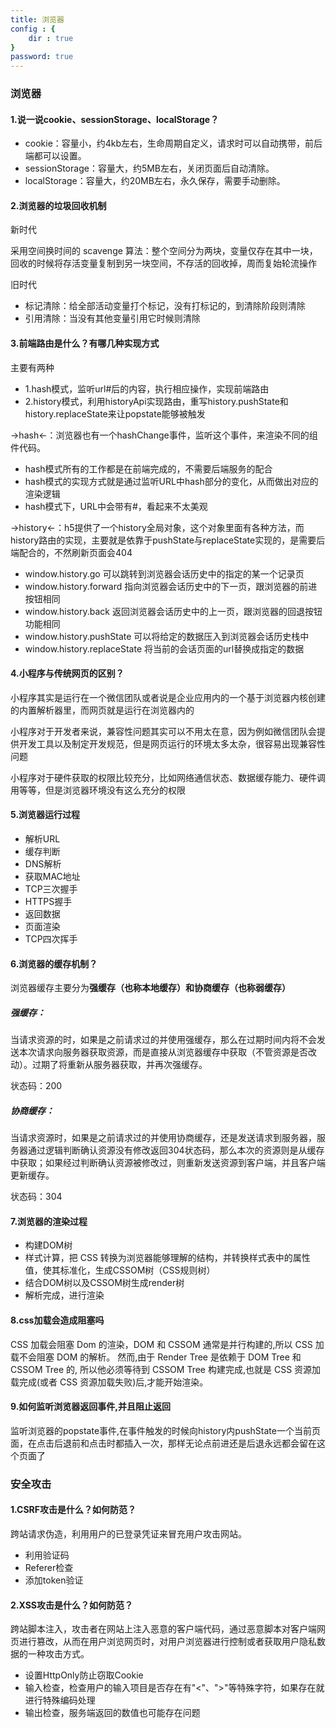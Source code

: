 ```yaml
---
title: 浏览器
config : {
    dir : true
}
password: true
---
```


### 浏览器

#### 1.说一说cookie、sessionStorage、localStorage？

+ cookie：容量小，约4kb左右，生命周期自定义，请求时可以自动携带，前后端都可以设置。
+ sessionStorage：容量大，约5MB左右，关闭页面后自动清除。
+ localStorage：容量大，约20MB左右，永久保存，需要手动删除。

#### 2.浏览器的垃圾回收机制

新时代

采用空间换时间的 scavenge 算法：整个空间分为两块，变量仅存在其中一块，回收的时候将存活变量复制到另一块空间，不存活的回收掉，周而复始轮流操作

旧时代

+ 标记清除：给全部活动变量打个标记，没有打标记的，到清除阶段则清除
+ 引用清除：当没有其他变量引用它时候则清除

#### 3.前端路由是什么？有哪几种实现方式

主要有两种

+ 1.hash模式，监听url#后的内容，执行相应操作，实现前端路由
+ 2.history模式，利用historyApi实现路由，重写history.pushState和history.replaceState来让popstate能够被触发

->hash<-：浏览器也有一个hashChange事件，监听这个事件，来渲染不同的组件代码。

+ hash模式所有的工作都是在前端完成的，不需要后端服务的配合
+ hash模式的实现方式就是通过监听URL中hash部分的变化，从而做出对应的渲染逻辑
+ hash模式下，URL中会带有#，看起来不太美观

->history<-：h5提供了一个history全局对象，这个对象里面有各种方法，而history路由的实现，主要就是依靠于pushState与replaceState实现的，是需要后端配合的，不然刷新页面会404

+ window.history.go 可以跳转到浏览器会话历史中的指定的某一个记录页
+ window.history.forward 指向浏览器会话历史中的下一页，跟浏览器的前进按钮相同
+ window.history.back 返回浏览器会话历史中的上一页，跟浏览器的回退按钮功能相同
+ window.history.pushState 可以将给定的数据压入到浏览器会话历史栈中
+ window.history.replaceState 将当前的会话页面的url替换成指定的数据

#### 4.小程序与传统网页的区别？

小程序其实是运行在一个微信团队或者说是企业应用内的一个基于浏览器内核创建的内置解析器里，而网页就是运行在浏览器内的

小程序对于开发者来说，兼容性问题其实可以不用太在意，因为例如微信团队会提供开发工具以及制定开发规范，但是网页运行的环境太多太杂，很容易出现兼容性问题

小程序对于硬件获取的权限比较充分，比如网络通信状态、数据缓存能力、硬件调用等等，但是浏览器环境没有这么充分的权限

#### 5.浏览器运行过程

+ 解析URL
+ 缓存判断
+ DNS解析
+ 获取MAC地址
+ TCP三次握手
+ HTTPS握手
+ 返回数据
+ 页面渲染
+ TCP四次挥手

#### 6.浏览器的缓存机制？

浏览器缓存主要分为**强缓存（也称本地缓存）**和**协商缓存（也称弱缓存）**

##### 强缓存：

当请求资源的时，如果是之前请求过的并使用强缓存，那么在过期时间内将不会发送本次请求向服务器获取资源，而是直接从浏览器缓存中获取（不管资源是否改动）。过期了将重新从服务器获取，并再次强缓存。

状态码：200
##### 协商缓存：

当请求资源时，如果是之前请求过的并使用协商缓存，还是发送请求到服务器，服务器通过逻辑判断确认资源没有修改返回304状态码，那么本次的资源则是从缓存中获取；如果经过判断确认资源被修改过，则重新发送资源到客户端，并且客户端更新缓存。

状态码：304

#### 7.浏览器的渲染过程

+ 构建DOM树
+ 样式计算，把 CSS 转换为浏览器能够理解的结构，并转换样式表中的属性值，使其标准化，生成CSSOM树（CSS规则树）
+ 结合DOM树以及CSSOM树生成render树
+ 解析完成，进行渲染

#### 8.css加载会造成阻塞吗

CSS 加载会阻塞 Dom 的渲染，DOM 和 CSSOM 通常是并行构建的,所以 CSS 加载不会阻塞 DOM 的解析。
然而,由于 Render Tree 是依赖于 DOM Tree 和 CSSOM Tree 的,
所以他必须等待到 CSSOM Tree 构建完成,也就是 CSS 资源加载完成(或者 CSS 资源加载失败)后,才能开始渲染。

#### 9.如何监听浏览器返回事件,并且阻止返回

监听浏览器的popstate事件,在事件触发的时候向history内pushState一个当前页面，在点击后退前和点击时都插入一次，那样无论点前进还是后退永远都会留在这个页面了

### 安全攻击

#### 1.CSRF攻击是什么？如何防范？

跨站请求伪造，利用用户的已登录凭证来冒充用户攻击网站。

+ 利用验证码
+ Referer检查
+ 添加token验证

#### 2.XSS攻击是什么？如何防范？

跨站脚本注入，攻击者在网站上注入恶意的客户端代码，通过恶意脚本对客户端网页进行篡改，从而在用户浏览网页时，对用户浏览器进行控制或者获取用户隐私数据的一种攻击方式。

+ 设置HttpOnly防止窃取Cookie
+ 输入检查，检查用户的输入项目是否存在有"<"、">"等特殊字符，如果存在就进行特殊编码处理
+ 输出检查，服务端返回的数值也可能存在问题

